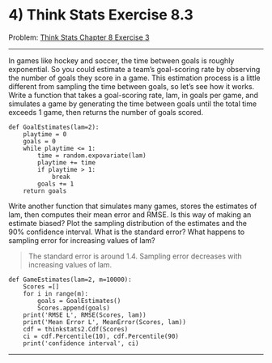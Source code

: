 # 4) Think Stats Exercise 8.3

Problem: [Think Stats Chapter 8 Exercise 3](http://greenteapress.com/thinkstats2/html/thinkstats2009.html#toc77)

---

In games like hockey and soccer, the time between goals is roughly exponential. So you could estimate a team’s goal-scoring rate by observing the number of goals they score in a game. This estimation process is a little different from sampling the time between goals, so let’s see how it works.
Write a function that takes a goal-scoring rate, lam, in goals per game, and simulates a game by generating the time between goals until the total time exceeds 1 game, then returns the number of goals scored.
```
def GoalEstimates(lam=2):
    playtime = 0
    goals = 0
    while playtime <= 1:
        time = random.expovariate(lam)
        playtime += time
        if playtime > 1:
            break
        goals += 1
    return goals
```
    
Write another function that simulates many games, stores the estimates of lam, then computes their mean error and RMSE. Is this way of making an estimate biased? Plot the sampling distribution of the estimates and the 90% confidence interval. What is the standard error? What happens to sampling error for increasing values of lam?

> The standard error is around 1.4. Sampling error decreases with increasing values of lam.
```
def GameEstimates(lam=2, m=10000):
    Scores =[]
    for i in range(m):
        goals = GoalEstimates()
        Scores.append(goals)
    print('RMSE L', RMSE(Scores, lam))
    print('Mean Error L', MeanError(Scores, lam))
    cdf = thinkstats2.Cdf(Scores)
    ci = cdf.Percentile(10), cdf.Percentile(90)
    print('confidence interval', ci)
```

---
